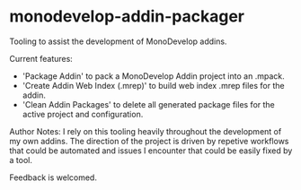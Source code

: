 # monodevelop-addin-packager

Tooling to assist the development of MonoDevelop addins.

Current features:
 - 'Package Addin' to pack a MonoDevelop Addin project into an .mpack.
 - 'Create Addin Web Index (.mrep)' to build web index .mrep files for the addin.
 - 'Clean Addin Packages' to delete all generated package files for the active project and configuration.

Author Notes:
I rely on this tooling heavily throughout the development of my own addins. The direction of the project is driven by repetive workflows that could be automated and issues I encounter that could be easily fixed by a tool. 

Feedback is welcomed.
